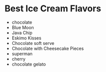 # Best Ice Cream Flavors
- chocolate
- Blue Moon
- Java Chip
- Eskimo Kisses
- Chocolate soft serve
- Chocolate with Cheesecake Pieces
- superman
- cherry
- chocolate gelato
